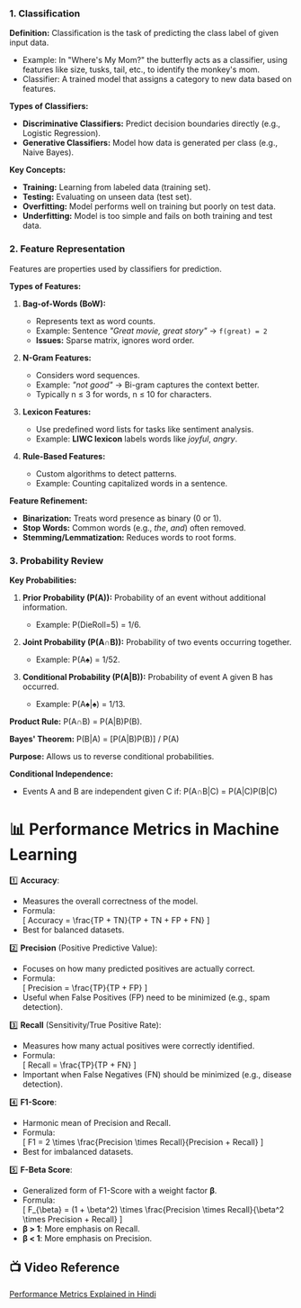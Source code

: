 
### 1. **Classification**
**Definition:** Classification is the task of predicting the class label of given input data.
- Example: In "Where's My Mom?" the butterfly acts as a classifier, using features like size, tusks, tail, etc., to identify the monkey's mom.
- Classifier: A trained model that assigns a category to new data based on features.

**Types of Classifiers:**
- **Discriminative Classifiers:** Predict decision boundaries directly (e.g., Logistic Regression).
- **Generative Classifiers:** Model how data is generated per class (e.g., Naive Bayes).

**Key Concepts:**
- **Training:** Learning from labeled data (training set).
- **Testing:** Evaluating on unseen data (test set).
- **Overfitting:** Model performs well on training but poorly on test data.
- **Underfitting:** Model is too simple and fails on both training and test data.

### 2. **Feature Representation**
Features are properties used by classifiers for prediction.

**Types of Features:**
1. **Bag-of-Words (BoW):**
   - Represents text as word counts.
   - Example: Sentence *"Great movie, great story"* → `f(great) = 2`
   - **Issues:** Sparse matrix, ignores word order.

2. **N-Gram Features:**
   - Considers word sequences.
   - Example: *"not good"* → Bi-gram captures the context better.
   - Typically n ≤ 3 for words, n ≤ 10 for characters.

3. **Lexicon Features:**
   - Use predefined word lists for tasks like sentiment analysis.
   - Example: **LIWC lexicon** labels words like *joyful*, *angry*.

4. **Rule-Based Features:**
   - Custom algorithms to detect patterns.
   - Example: Counting capitalized words in a sentence.

**Feature Refinement:**
- **Binarization:** Treats word presence as binary (0 or 1).
- **Stop Words:** Common words (e.g., *the*, *and*) often removed.
- **Stemming/Lemmatization:** Reduces words to root forms.



### 3. **Probability Review**
**Key Probabilities:**
1. **Prior Probability (P(A)):** Probability of an event without additional information.
   - Example: P(DieRoll=5) = 1/6.

2. **Joint Probability (P(A∩B)):** Probability of two events occurring together.
   - Example: P(A♠) = 1/52.

3. **Conditional Probability (P(A|B)):** Probability of event A given B has occurred.
   - Example: P(A♠|♠) = 1/13.

**Product Rule:** P(A∩B) = P(A|B)P(B).

**Bayes' Theorem:**
P(B|A) = [P(A|B)P(B)] / P(A)

**Purpose:** Allows us to reverse conditional probabilities.

**Conditional Independence:**
- Events A and B are independent given C if: P(A∩B|C) = P(A|C)P(B|C)


# 📊 Performance Metrics in Machine Learning  


1️⃣ **Accuracy**:  
   - Measures the overall correctness of the model.  
   - Formula:  
     \[
     Accuracy = \frac{TP + TN}{TP + TN + FP + FN}
     \]  
   - Best for balanced datasets.  

2️⃣ **Precision** (Positive Predictive Value):  
   - Focuses on how many predicted positives are actually correct.  
   - Formula:  
     \[
     Precision = \frac{TP}{TP + FP}
     \]  
   - Useful when False Positives (FP) need to be minimized (e.g., spam detection).  

3️⃣ **Recall** (Sensitivity/True Positive Rate):  
   - Measures how many actual positives were correctly identified.  
   - Formula:  
     \[
     Recall = \frac{TP}{TP + FN}
     \]  
   - Important when False Negatives (FN) should be minimized (e.g., disease detection).  

4️⃣ **F1-Score**:  
   - Harmonic mean of Precision and Recall.  
   - Formula:  
     \[
     F1 = 2 \times \frac{Precision \times Recall}{Precision + Recall}
     \]  
   - Best for imbalanced datasets.  

5️⃣ **F-Beta Score**:  
   - Generalized form of F1-Score with a weight factor **β**.  
   - Formula:  
     \[
     F_{\beta} = (1 + \beta^2) \times \frac{Precision \times Recall}{\beta^2 \times Precision + Recall}
     \]  
   - **β > 1**: More emphasis on Recall.  
   - **β < 1**: More emphasis on Precision.  

## 📺 Video Reference  
[Performance Metrics Explained in Hindi](https://youtu.be/5vqk6HnITko?si=nuskNBtieowPpYLm)  


